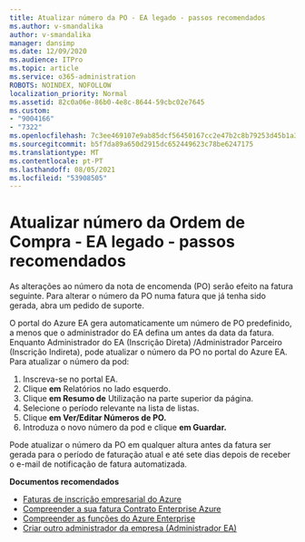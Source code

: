 ```yaml
---
title: Atualizar número da PO - EA legado - passos recomendados
ms.author: v-smandalika
author: v-smandalika
manager: dansimp
ms.date: 12/09/2020
ms.audience: ITPro
ms.topic: article
ms.service: o365-administration
ROBOTS: NOINDEX, NOFOLLOW
localization_priority: Normal
ms.assetid: 82c0a06e-86b0-4e8c-8644-59cbc02e7645
ms.custom:
- "9004166"
- "7322"
ms.openlocfilehash: 7c3ee469107e9ab85dcf56450167cc2e47b2c8b79253d45b1a362959a869ba24
ms.sourcegitcommit: b5f7da89a650d2915dc652449623c78be6247175
ms.translationtype: MT
ms.contentlocale: pt-PT
ms.lasthandoff: 08/05/2021
ms.locfileid: "53908505"
---
```

# <a name="update-purchase-order-number---legacy-ea---recommended-steps"></a>Atualizar número da Ordem de Compra - EA legado - passos recomendados

As alterações ao número da nota de encomenda (PO) serão efeito na fatura seguinte. Para alterar o número da PO numa fatura que já tenha sido gerada, abra um pedido de suporte. 

O portal do Azure EA gera automaticamente um número de PO predefinido, a menos que o administrador do EA defina um antes da data da fatura. Enquanto Administrador do EA (Inscrição Direta) /Administrador Parceiro (Inscrição Indireta), pode atualizar o número da PO no portal do Azure EA. Para atualizar o número da pod:

1. Inscreva-se no portal EA.
2. Clique **em** Relatórios no lado esquerdo.
3. Clique **em Resumo de** Utilização na parte superior da página.
4. Selecione o período relevante na lista de listas.
5. Clique **em Ver/Editar Números de PO.**
6. Introduza o novo número da pod e clique **em Guardar.**

Pode atualizar o número da PO em qualquer altura antes da fatura ser gerada para o período de faturação atual e até sete dias depois de receber o e-mail de notificação de fatura automatizada. 

**Documentos recomendados**

- [Faturas de inscrição empresarial do Azure](https://docs.microsoft.com/azure/cost-management-billing/manage/ea-portal-enrollment-invoices) 
- [Compreender a sua fatura Contrato Enterprise Azure](https://docs.microsoft.com/azure/cost-management-billing/understand/review-enterprise-agreement-bill)  
- [Compreender as funções do Azure Enterprise](https://docs.microsoft.com/azure/cost-management-billing/manage/understand-ea-roles#add-a-new-enterprise-administrator) 
- [Criar outro administrador da empresa (Administrador EA)](https://docs.microsoft.com/azure/cost-management-billing/manage/ea-portal-administration#create-another-enterprise-administrator)

